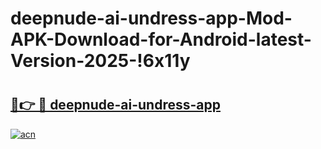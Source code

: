 # deepnude-ai-undress-app-Mod-APK-Download-for-Android-latest-Version-2025-!6x11y

# <h2><a href="https://exhusa.esa.edu.pl?title=deepnude-ai-undress-app&ref=6x11y">🔗👉 🔴 deepnude-ai-undress-app</a></h2>

[![acn](https://github.com/user-attachments/assets/0f9c940e-d8b0-45ae-aac7-cd30a18b3e1c)](https://exhusa.esa.edu.pl?title=deepnude-ai-undress-app&ref=6x11y)

